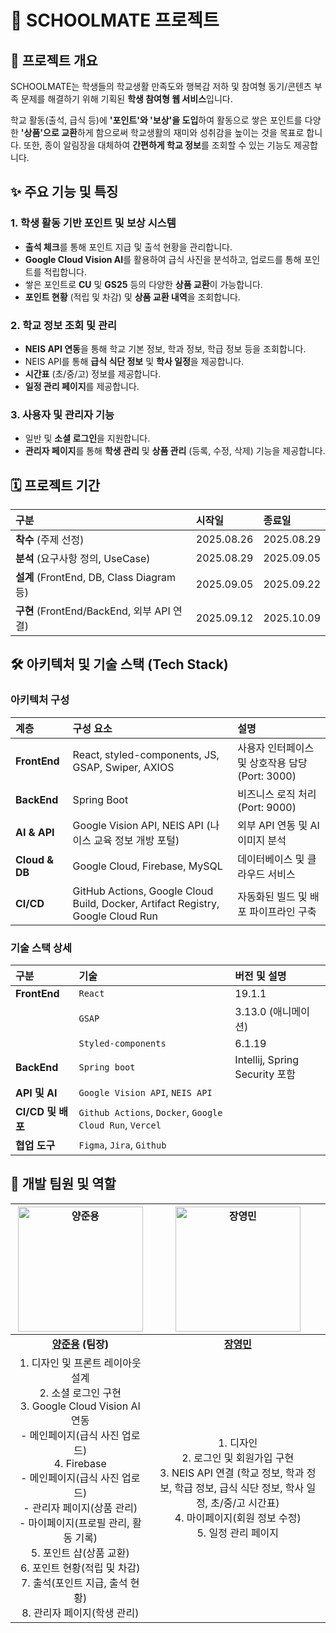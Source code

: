 # 🏫 SCHOOLMATE 프로젝트

## 🚀 프로젝트 개요

SCHOOLMATE는 학생들의 학교생활 만족도와 행복감 저하 및 참여형 동기/콘텐츠 부족 문제를 해결하기 위해 기획된 **학생 참여형 웹 서비스**입니다.

학교 활동(출석, 급식 등)에 **'포인트'와 '보상'을 도입**하여 활동으로 쌓은 포인트를 다양한 **'상품'으로 교환**하게 함으로써 학교생활의 재미와 성취감을 높이는 것을 목표로 합니다. 또한, 종이 알림장을 대체하여 **간편하게 학교 정보**를 조회할 수 있는 기능도 제공합니다.

## ✨ 주요 기능 및 특징

### 1. 학생 활동 기반 포인트 및 보상 시스템
* **출석 체크**를 통해 포인트 지급 및 출석 현황을 관리합니다.
* **Google Cloud Vision AI**를 활용하여 급식 사진을 분석하고, 업로드를 통해 포인트를 적립합니다.
* 쌓은 포인트로 **CU** 및 **GS25** 등의 다양한 **상품 교환**이 가능합니다.
* **포인트 현황** (적립 및 차감) 및 **상품 교환 내역**을 조회합니다.

### 2. 학교 정보 조회 및 관리
* **NEIS API 연동**을 통해 학교 기본 정보, 학과 정보, 학급 정보 등을 조회합니다.
* NEIS API를 통해 **급식 식단 정보** 및 **학사 일정**을 제공합니다.
* **시간표** (초/중/고) 정보를 제공합니다.
* **일정 관리 페이지**를 제공합니다.

### 3. 사용자 및 관리자 기능
* 일반 및 **소셜 로그인**을 지원합니다.
* **관리자 페이지**를 통해 **학생 관리** 및 **상품 관리** (등록, 수정, 삭제) 기능을 제공합니다.

## 🗓️ 프로젝트 기간

| 구분 | 시작일 | 종료일 |
| :--- | :--- | :--- |
| **착수** (주제 선정) | 2025.08.26 | 2025.08.29 |
| **분석** (요구사항 정의, UseCase) | 2025.08.29 | 2025.09.05 |
| **설계** (FrontEnd, DB, Class Diagram 등) | 2025.09.05 | 2025.09.22 |
| **구현** (FrontEnd/BackEnd, 외부 API 연결) | 2025.09.12 | 2025.10.09 |

## 🛠️ 아키텍처 및 기술 스택 (Tech Stack)

### 아키텍처 구성

| 계층 | 구성 요소 | 설명 |
| :--- | :--- | :--- |
| **FrontEnd** | React, styled-components, JS, GSAP, Swiper, AXIOS | 사용자 인터페이스 및 상호작용 담당 (Port: 3000) |
| **BackEnd** | Spring Boot | 비즈니스 로직 처리 (Port: 9000) |
| **AI & API** | Google Vision API, NEIS API (나이스 교육 정보 개방 포털) | 외부 API 연동 및 AI 이미지 분석 |
| **Cloud & DB** | Google Cloud, Firebase, MySQL | 데이터베이스 및 클라우드 서비스 |
| **CI/CD** | GitHub Actions, Google Cloud Build, Docker, Artifact Registry, Google Cloud Run | 자동화된 빌드 및 배포 파이프라인 구축 |

### 기술 스택 상세

| 구분 | 기술 | 버전 및 설명 |
| :--- | :--- | :--- |
| **FrontEnd** | `React` | 19.1.1 |
| | `GSAP` | 3.13.0 (애니메이션) |
| | `Styled-components` | 6.1.19 |
| **BackEnd** | `Spring boot` | Intellij, Spring Security 포함 |
| **API 및 AI** | `Google Vision API`, `NEIS API` | |
| **CI/CD 및 배포** | `Github Actions`, `Docker`, `Google Cloud Run`, `Vercel` | |
| **협업 도구** | `Figma`, `Jira`, `Github` | |

## 📌 개발 팀원 및 역할

| <a href="https://github.com/azure0929"><img src="https://avatars.githubusercontent.com/u/128226527?v=4" width=200px alt="양준용" /></a> | <a href="https://github.com/users/132882313"><img src="https://avatars.githubusercontent.com/u/132882313?v=4" width=200px alt="장영민" /></a> |
| :------------------------------------------------------------------------------------------------------------------------------------: | :------------------------------------------------------------------------------------------------------------------------------------: |
| **[양준용](https://github.com/azure0929) (팀장)** | **[장영민](https://github.com/users/132882313)** |
| 1. 디자인 및 프론트 레이아웃 설계 <br /> 2. 소셜 로그인 구현 <br /> 3. Google Cloud Vision AI 연동 <br /> - 메인페이지(급식 사진 업로드) <br /> 4. Firebase <br /> - 메인페이지(급식  사진 업로드) <br /> - 관리자 페이지(상품 관리) <br /> - 마이페이지(프로필  관리,  활동 기록) <br /> 5. 포인트 샵(상품 교환) <br /> 6. 포인트 현황(적립 및 차감) <br /> 7. 출석(포인트 지급, 출석 현황) <br /> 8. 관리자 페이지(학생 관리) <br /> | 1. 디자인 <br /> 2. 로그인 및 회원가입 구현 <br /> 3. NEIS API 연결 (학교 정보, 학과 정보, 학급 정보, 급식 식단 정보, 학사 일정, 초/중/고  시간표) <br /> 4. 마이페이지(회원 정보 수정) <br /> 5. 일정 관리 페이지